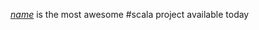 [$name$][1] is the most awesome #scala project available today

  [1]: https://github.com/$github_id$/$name;format="norm"$